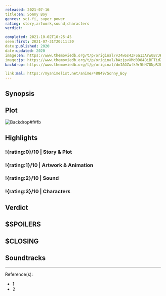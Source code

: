 ```yaml
---
released: 2021-07-16
title:en: Sonny Boy
genres: sci-fi, super power
rating: story,artwork,sound,characters
verdict:

completed: 2021-10-02T10:25:45
seen:first: 2021-07-31T20:11:30
date:published: 2020
date:updated: 2020
image:en: https://www.themoviedb.org/t/p/original/v34w6s4ZFSa13Arw0B7JHo84YfG.jpg
image:jp: https://www.themoviedb.org/t/p/original/bAzjpvXMd0D84BiBFTidZVpvHAW.jpg
backdrop: https://www.themoviedb.org/t/p/original/dmIAGZwfk9r5hN7ONpRJLDij9GN.jpg

link:mal: https://myanimelist.net/anime/48849/Sonny_Boy
---
```



## Synopsis

## Plot

![Backdrop#f#fb](https://www.themoviedb.org/t/p/original/ll8YvMWNMi5xDkP4V9Mt755zy3M.jpg "Source: TMDB")

## Highlights

### !{rating:0}/10 | Story & Plot

### !{rating:1}/10 | Artwork & Animation

### !{rating:2}/10 | Sound

### !{rating:3}/10 | Characters

## Verdict

## $SPOILERS

## $CLOSING

## Soundtracks

***
Reference(s):

- 1
- 2

